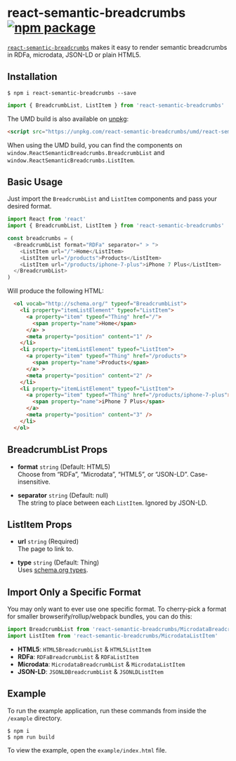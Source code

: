 # react-semantic-breadcrumbs [![npm package][npm-badge]][npm]

[npm-badge]: https://img.shields.io/npm/v/react-semantic-breadcrumbs.svg?style=flat-square
[npm]: https://www.npmjs.org/package/react-semantic-breadcrumbs

[`react-semantic-breadcrumbs`](https://www.npmjs.com/package/react-semantic-breadcrumbs) makes it easy to render semantic breadcrumbs in RDFa, microdata, JSON-LD or plain HTML5.

## Installation
```
$ npm i react-semantic-breadcrumbs --save
```

```js
import { BreadcrumbList, ListItem } from 'react-semantic-breadcrumbs'
```

The UMD build is also available on [unpkg](https://unpkg.com):

```html
<script src="https://unpkg.com/react-semantic-breadcrumbs/umd/react-semantic-breadcrumbs.min.js"></script>
```

When using the UMD build, you can find the components on `window.ReactSemanticBreadcrumbs.BreadcrumbList` and `window.ReactSemanticBreadcrumbs.ListItem`.


## Basic Usage

Just import the `BreadcrumbList` and `ListItem` components and pass your desired format.

```js
import React from 'react'
import { BreadcrumbList, ListItem } from 'react-semantic-breadcrumbs'

const breadcrumbs = (
  <BreadcrumbList format="RDFa" separator=" > ">
    <ListItem url="/">Home</ListItem>
    <ListItem url="/products">Products</ListItem>
    <ListItem url="/products/iphone-7-plus">iPhone 7 Plus</ListItem>
  </BreadcrumbList>
)
```

Will produce the following HTML:

```html
  <ol vocab="http://schema.org/" typeof="BreadcrumbList">
    <li property="itemListElement" typeof="ListItem">
      <a property="item" typeof="Thing" href="/">
        <span property="name">Home</span>
      </a> > 
      <meta property="position" content="1" />
    </li>
    <li property="itemListElement" typeof="ListItem">
      <a property="item" typeof="Thing" href="/products">
        <span property="name">Products</span>
      </a> > 
      <meta property="position" content="2" />
    </li>
    <li property="itemListElement" typeof="ListItem">
      <a property="item" typeof="Thing" href="/products/iphone-7-plus">
        <span property="name">iPhone 7 Plus</span>
      </a>
      <meta property="position" content="3" />
    </li>
  </ol>
```

## BreadcrumbList Props

- **format** `string` (Default: HTML5)<br />
Choose from “RDFa”, “Microdata”, “HTML5”, or “JSON-LD”. Case-insensitive.

- **separator** `string` (Default: null)<br />
The string to place between each `ListItem`. Ignored by JSON-LD.

## ListItem Props

- **url** `string` (Required)<br />
The page to link to.

- **type** `string` (Default: Thing)<br />
Uses [schema.org types](http://schema.org/docs/full.html).

## Import Only a Specific Format

You may only want to ever use one specific format. To cherry-pick a format for smaller browserify/rollup/webpack bundles, you can do this:

```js
import BreadcrumbList from 'react-semantic-breadcrumbs/MicrodataBreadcrumbList'
import ListItem from 'react-semantic-breadcrumbs/MicrodataListItem'
```

- **HTML5**: `HTML5BreadcrumbList` & `HTML5ListItem`
- **RDFa**: `RDFaBreadcrumbList` & `RDFaListItem`
- **Microdata**: `MicrodataBreadcrumbList` & `MicrodataListItem`
- **JSON-LD**: `JSONLDBreadcrumbList` & `JSONLDListItem`


## Example

To run the example application, run these commands from inside the `/example` directory.

```
$ npm i
$ npm run build
```

To view the example, open the `example/index.html` file.